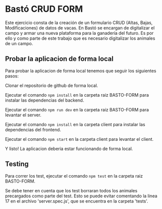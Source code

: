# Bastó CRUD FORM
Este ejercicio consta de la creación de un formulario CRUD (Altas, Bajas, Modificaciones) de
datos de vacas.
En Bastó se encargan de digitalizar el campo y armar una nueva plataforma para la
ganadería del futuro. Es por ello y como parte de este trabajo que es necesario 
digitalizar los animales de un campo.


## Probar la aplicacion de forma local
Para probar la aplicacion de forma local tenemos que seguir los siguientes pasos:

Clonar el repositorio de github de forma local.

Ejecutar el comando  `npm install` en la carpeta raiz BASTO-FORM para instalar las dependencias del backend.

Ejecutar el comando `npm run dev` en la carpeta raiz BASTO-FORM para levantar el server.

Ejecutar el comando  `npm install` en la carpeta client para instalar las dependencias del frontend.

Ejecutar el comando `npm start` en la carpeta client para levantar el client.

Y listo! La aplicacion deberia estar funcionando de forma local.

## Testing
Para correr los test, ejecutar el comando  `npm test` en la carpeta raiz BASTO-FORM. 

Se debe tener en cuenta que los test borraran todos los animales precargados como parte del test. Esto se puede evitar comentando la linea 17 en el archivo 'server.spec.js', que se encuentra en la carpeta 'tests'.
